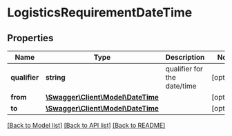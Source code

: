 # LogisticsRequirementDateTime

## Properties
Name | Type | Description | Notes
------------ | ------------- | ------------- | -------------
**qualifier** | **string** | qualifier for the date/time | [optional] 
**from** | [**\Swagger\Client\Model\\DateTime**](\DateTime.md) |  | [optional] 
**to** | [**\Swagger\Client\Model\\DateTime**](\DateTime.md) |  | [optional] 

[[Back to Model list]](../../README.md#documentation-for-models) [[Back to API list]](../../README.md#documentation-for-api-endpoints) [[Back to README]](../../README.md)

